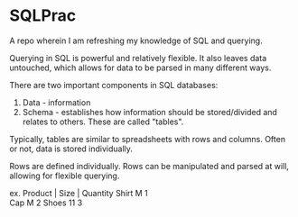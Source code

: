 # SQLPrac

A repo wherein I am refreshing my knowledge of SQL and querying.

Querying in SQL is powerful and relatively flexible. It also leaves data untouched, which allows for data to be parsed in many different ways.

There are two important components in SQL databases:
1) Data - information
2) Schema - establishes how information should be stored/divided and relates to others. These are called "tables".

Typically, tables are similar to spreadsheets with rows and columns.
Often or not, data is stored individually.

Rows are defined individually. Rows can be manipulated and parsed at will, allowing for flexible querying.

ex.
Product | Size | Quantity
Shirt      M        1      
Cap        M        2
Shoes      11       3
